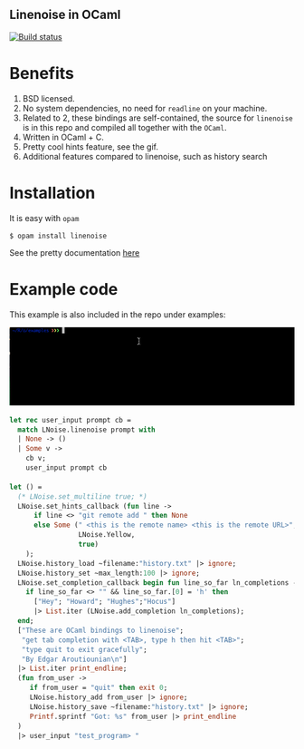 Linenoise in OCaml
--------------------

[![Build status](https://api.travis-ci.com/ocaml-community/ocaml-linenoise.svg?branch=master)](https://travis-ci.com/ocaml-community/ocaml-linenoise)

# Benefits
1. BSD licensed.
2. No system dependencies, no need for `readline` on your machine.
3. Related to 2, these bindings are self-contained, the source for
   `linenoise` is in this repo and compiled all together with the
   `OCaml`.
4. Written in OCaml + C.
5. Pretty cool hints feature, see the gif.
6. Additional features compared to linenoise, such as history search

# Installation

It is easy with `opam`

```shell
$ opam install linenoise
```

See the pretty
documentation [here](http://ocaml-community.github.io/ocaml-linenoise/LNoise.html)

# Example code
This example is also included in the repo under examples:

<p align="center" style='min-width:100%'> 
  <img style='min-width:100%' src='example.gif'/> 
</p>


```ocaml
let rec user_input prompt cb =
  match LNoise.linenoise prompt with
  | None -> ()
  | Some v ->
    cb v;
    user_input prompt cb

let () =
  (* LNoise.set_multiline true; *)
  LNoise.set_hints_callback (fun line ->
      if line <> "git remote add " then None
      else Some (" <this is the remote name> <this is the remote URL>",
                 LNoise.Yellow,
                 true)
    );
  LNoise.history_load ~filename:"history.txt" |> ignore;
  LNoise.history_set ~max_length:100 |> ignore;
  LNoise.set_completion_callback begin fun line_so_far ln_completions ->
    if line_so_far <> "" && line_so_far.[0] = 'h' then
      ["Hey"; "Howard"; "Hughes";"Hocus"]
      |> List.iter (LNoise.add_completion ln_completions);
  end;
  ["These are OCaml bindings to linenoise";
   "get tab completion with <TAB>, type h then hit <TAB>";
   "type quit to exit gracefully";
   "By Edgar Aroutiounian\n"]
  |> List.iter print_endline;
  (fun from_user ->
     if from_user = "quit" then exit 0;
     LNoise.history_add from_user |> ignore;
     LNoise.history_save ~filename:"history.txt" |> ignore;
     Printf.sprintf "Got: %s" from_user |> print_endline
  )
  |> user_input "test_program> "
```
